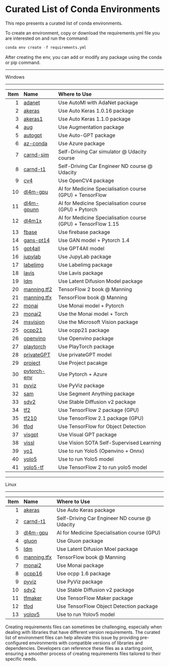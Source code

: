 # Curated List of Conda Environments
This repo presents a curated list of conda environments.

To create an environment, copy or download the requirements.yml file you are interested on and run the command:

```python
conda env create -f requirements.yml
```
After creating the env, you can add or modify any package using the conda or pip command.
<br>

------------------
Windows

-----------------------------------------------------

|   Item | Name        | Where to Use                                                     |
|----------:|:------------|:-------------------------------------------------|
|         1 | [adanet](https://github.com/zenetio/envs-curated-list/blob/main/windows_env/adanet_export.yml)      | Use AutoMl with AdaNet package                                  |
|         2 | [akeras](https://github.com/zenetio/envs-curated-list/blob/main/windows_env/akeras_export.yml)      | Use Auto Keras 1.0.16 package                                   |
|         3 | [akeras1](https://github.com/zenetio/envs-curated-list/blob/main/windows_env/akeras1_export.yml)     | Use Auto Keras 1.1.0 package                                    |
|         4 | [aug](https://github.com/zenetio/envs-curated-list/blob/main/windows_env/aug_export.yml)         | Use Augmentation package                                        |
|         5 | [autogpt](https://github.com/zenetio/envs-curated-list/blob/main/windows_env/autogpt_export.yml)     | Use Auto-GPT package                                            |
|         6 | [az-conda](https://github.com/zenetio/envs-curated-list/blob/main/windows_env/az-conda_export.yml)    | Use Azure package                                               |
|         7 | [carnd-sim](https://github.com/zenetio/envs-curated-list/blob/main/windows_env/carnd-sim_export.yml)   | Self-Driving Car simulator @ Udacity course                     |
|         8 | [carnd-t1](https://github.com/zenetio/envs-curated-list/blob/main/windows_env/carnd-t1_export.yml)    | Self-Driving Car Engineer ND course @ Udacity                   |
|         9 | [cv4](https://github.com/zenetio/envs-curated-list/blob/main/windows_env/cv4_export.yml)         | Use OpenCV4 package                                             |
|        10 | [dl4m-gpu](https://github.com/zenetio/envs-curated-list/blob/main/windows_env/dl4m-gpu_export.yml)    | AI for Medicine Specialisation course (GPU) + TensorFlow        |
|        11 | [dl4m-gpunn](https://github.com/zenetio/envs-curated-list/blob/main/windows_env/dl4m-gpunn_export.yml)  | AI for Medicine Specialisation course (GPU) + Pytorch           |
|        12 | [dl4m1x](https://github.com/zenetio/envs-curated-list/blob/main/windows_env/dl4m1x_export.yml)      | AI for Medicine Specialisation course (GPU) + TensorFlow 1.15   |
|        13 | [fbase](https://github.com/zenetio/envs-curated-list/blob/main/windows_env/fbase_export.yml)       | Use firebase package                                            |
|        14 | [gans-pt14](https://github.com/zenetio/envs-curated-list/blob/main/windows_env/gans-pt14_export.yml)   | Use GAN model + Pytorch 1.4                                     |
|        15 | [gpt4all](https://github.com/zenetio/envs-curated-list/blob/main/windows_env/gpt4all_export.yml)     | Use GPT4All model                                               |
|        16 | [jupylab](https://github.com/zenetio/envs-curated-list/blob/main/windows_env/jupylab_export.yml)     | Use JupyLab package                                             |
|        17 | [labelimg](https://github.com/zenetio/envs-curated-list/blob/main/windows_env/labeling_export.yml)    | Use  Labelimg package                                           |
|        18 | [lavis](https://github.com/zenetio/envs-curated-list/blob/main/windows_env/lavis_export.yml)       | Use Lavis package                                               |
|        19 | [ldm](https://github.com/zenetio/envs-curated-list/blob/main/windows_env/ldm_export.yml)         | Use Latent Difusion Model package                                     |
|        20 | [manning.tf2](https://github.com/zenetio/envs-curated-list/blob/main/windows_env/manning.tf2_export.yml) | TensorFlow 2 book @ Manning                                     |
|        21 | [manning.tfx](https://github.com/zenetio/envs-curated-list/blob/main/windows_env/manning.tfx_export.yml) | TensorFlow book @ Manning                                       |
|        22 | [monai](https://github.com/zenetio/envs-curated-list/blob/main/windows_env/monai_export.yml)       | Use Monai model + Pytorch                                       |
|        23 | [monai2](https://github.com/zenetio/envs-curated-list/blob/main/windows_env/monai2_export.yml)      | Use the Monai model + Torch                                     |
|        24 | [msvision](https://github.com/zenetio/envs-curated-list/blob/main/windows_env/msvision_export.yml)    | Use the Microsoft Vision package                                |
|        25 | [ocpp21](https://github.com/zenetio/envs-curated-list/blob/main/windows_env/ocpp21_export.yml)      | Use ocpp21 package                                              |
|        26 | [openvino](https://github.com/zenetio/envs-curated-list/blob/main/windows_env/openvino_export.yml)    | Use Openvino package                                            |
|        27 | [playtorch](https://github.com/zenetio/envs-curated-list/blob/main/windows_env/playtorch_export.yml)   | Use PlayTorch package                                           |
|        28 | [privateGPT](https://github.com/zenetio/envs-curated-list/blob/main/windows_env/privateGPT_export.yml)    | Use privateGPT model                             |
|        29 | [project](https://github.com/zenetio/envs-curated-list/blob/main/windows_env/project_export.yml)     | Use Project pacakge                                             |
|        30 | [pytorch-env](https://github.com/zenetio/envs-curated-list/blob/main/windows_env/pytorch-env_export.yml) | Use Pytorch + Azure                                             |
|        31 | [pyviz](https://github.com/zenetio/envs-curated-list/blob/main/windows_env/pyviz_export.yml)       | Use PyViz package                                               |
|        32 | [sam](https://github.com/zenetio/envs-curated-list/blob/main/windows_env/sam_export.yml)         | Use Segment Anything package                                    |
|        33 | [sdv2](https://github.com/zenetio/envs-curated-list/blob/main/windows_env/sdv2_export.yml)        | Use Stable Diffusion v2 package                                 |
|        34 | [tf2](https://github.com/zenetio/envs-curated-list/blob/main/windows_env/tf2_export.yml)         | Use TensorFlow 2 package (GPU)                                  |
|        35 | [tf210](https://github.com/zenetio/envs-curated-list/blob/main/windows_env/tf210_export.yml)       | Use TensorFlow 2.1 package (GPU)                                |
|        36 | [tfod](https://github.com/zenetio/envs-curated-list/blob/main/windows_env/tfod_export.yml)        | Use TensorFlow for Object Detection                             |
|        37 | [visgpt](https://github.com/zenetio/envs-curated-list/blob/main/windows_env/visgpt_export.yml)      | Use Visual GPT package                                          |
|        38 | [vissl](https://github.com/zenetio/envs-curated-list/blob/main/windows_env/vissl_export.yml)       | Use Vision SOTA Self-Supervised Learning                        |
|        39 | [yo1](https://github.com/zenetio/envs-curated-list/blob/main/windows_env/yo1_export.yml)         | Use to run Yolo5 (Openvino + Onnx)                              |
|        40 | [yolo5](https://github.com/zenetio/envs-curated-list/blob/main/windows_env/yolo5_export.yml)       | Use to run Yolo5 model                                          |
|        41 | [yolo5-tf](https://github.com/zenetio/envs-curated-list/blob/main/windows_env/yolo5-tf_export.yml)    | Use TensorFlow 2 to run yolo5 model                             |
---
Linux

---
|   Item | Name        | Where to Use                                    |
|----------:|:------------|:----------------------------------------------------------------|
|         1 | [akeras](https://github.com/zenetio/envs-curated-list/blob/main/linux_env/akeras_export.yml)      | Use Auto Keras package                      |
|         2 | [carnd-t1](https://github.com/zenetio/envs-curated-list/blob/main/linux_env/carnd-t1_export.yml)    | Self-Driving Car Engineer ND course @ Udacity   |                      |
|         3 | [dl4m-gpu](https://github.com/zenetio/envs-curated-list/blob/main/linux_env/dl4m-gpu_export.yml)    | AI for Medicine Specialisation course (GPU)     |
|         4 | [gluon](https://github.com/zenetio/envs-curated-list/blob/main/linux_env/gluon_export.yml)       | Use Gluon package                               |
|         5 | [ldm](https://github.com/zenetio/envs-curated-list/blob/main/linux_env/ldm_export.yml)         | Use Latent Difusion Moel package                     |
|         6 | [manning.tfx](https://github.com/zenetio/envs-curated-list/blob/main/linux_env/manning.tfx_export.yml) | TensorFlow book @ Manning                       |
|         7 | [monai2](https://github.com/zenetio/envs-curated-list/blob/main/linux_env/monai2_export.yml)      | Use Monai package                               |
|         8 | [ocpp16](https://github.com/zenetio/envs-curated-list/blob/main/linux_env/ocpp16_export.yml)      | Use ocpp 1.6 package                            |
|         9 | [pyviz](https://github.com/zenetio/envs-curated-list/blob/main/linux_env/pyviz_export.yml)       | Use PyViz package                               |
|        10 | [sdv2](https://github.com/zenetio/envs-curated-list/blob/main/linux_env/sdv2_export.yml)        | Use Stable Diffusion v2 package                 |
|        11 | [tfmaker](https://github.com/zenetio/envs-curated-list/blob/main/linux_env/tfmaker_export.yml)     | Use TensorFlow Maker package                    |
|        12 | [tfod](https://github.com/zenetio/envs-curated-list/blob/main/linux_env/tfod_export.yml)        | Use TensorFlow Object Detection package         |
|        13 | [yolov5](https://github.com/zenetio/envs-curated-list/blob/main/linux_env/yolov5_export.yml)      | Use to run Yolov5 model                         |

Creating requirements files can sometimes be challenging, especially when dealing with libraries that have different version requirements. The curated list of environment files can help alleviate this issue by providing pre-configured environments with compatible versions of libraries and dependencies. Developers can reference these files as a starting point, ensuring a smoother process of creating requirements files tailored to their specific needs.